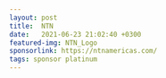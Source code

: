 ```yaml
---
layout: post
title:  NTN
date:   2021-06-23 21:02:40 +0300
featured-img: NTN_Logo
sponsorlink: https://ntnamericas.com/
tags: sponsor platinum
---
```

